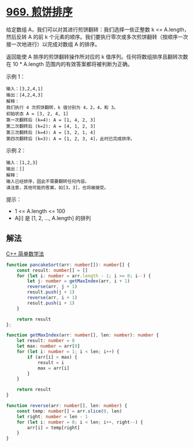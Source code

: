 # [969. 煎饼排序](https://leetcode-cn.com/problems/pancake-sorting/)
给定数组 A，我们可以对其进行煎饼翻转：我们选择一些正整数 k <= A.length，然后反转 A 的前 k 个元素的顺序。我们要执行零次或多次煎饼翻转（按顺序一次接一次地进行）以完成对数组 A 的排序。

返回能使 A 排序的煎饼翻转操作所对应的 k 值序列。任何将数组排序且翻转次数在 10 * A.length 范围内的有效答案都将被判断为正确。

 

示例 1：
```
输入：[3,2,4,1]
输出：[4,2,4,3]
解释：
我们执行 4 次煎饼翻转，k 值分别为 4，2，4，和 3。
初始状态 A = [3, 2, 4, 1]
第一次翻转后 (k=4): A = [1, 4, 2, 3]
第二次翻转后 (k=2): A = [4, 1, 2, 3]
第三次翻转后 (k=4): A = [3, 2, 1, 4]
第四次翻转后 (k=3): A = [1, 2, 3, 4]，此时已完成排序。 
```
示例 2：
```
输入：[1,2,3]
输出：[]
解释：
输入已经排序，因此不需要翻转任何内容。
请注意，其他可能的答案，如[3，3]，也将被接受。
```

提示：

* 1 <= A.length <= 100
* A[i] 是 [1, 2, ..., A.length] 的排列

## 解法
[C++ 简单数学法](https://leetcode-cn.com/problems/pancake-sorting/solution/c-jian-dan-shu-xue-fa-by-da-li-wang/)
```ts
function pancakeSort(arr: number[]): number[] {
    const result: number[] = []
    for (let i: number = arr.length - 1; i >= 0; i--) {
        let j: number = getMaxIndex(arr, i + 1)
        reverse(arr, j + 1)
        result.push(j + 1)
        reverse(arr, i + 1)
        result.push(i + 1)
    }

    return result
};

function getMaxIndex(arr: number[], len: number): number {
    let result: number = 0
    let max: number = arr[0]
    for (let i: number = 1; i < len; i++) {
        if (arr[i] > max) {
            result = i
            max = arr[i]
        }
    }

    return result
}

function reverse(arr: number[], len: number) {
    const temp: number[] = arr.slice(0, len)
    let right: number = len - 1
    for (let i: number = 0; i < len; i++, right--) {
        arr[i] = temp[right]
    }
}
```
